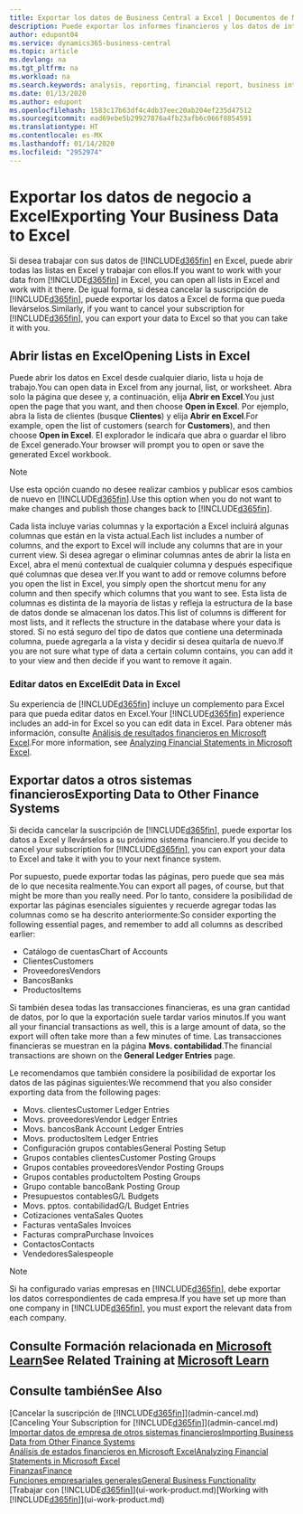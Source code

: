 ```yaml
---
title: Exportar los datos de Business Central a Excel | Documentos de Microsoft
description: Puede exportar los informes financieros y los datos de inteligencia empresarial desde Business Central a Excel, o abrir los datos en Excel.
author: edupont04
ms.service: dynamics365-business-central
ms.topic: article
ms.devlang: na
ms.tgt_pltfrm: na
ms.workload: na
ms.search.keywords: analysis, reporting, financial report, business intelligence, BI, Excel
ms.date: 01/13/2020
ms.author: edupont
ms.openlocfilehash: 1583c17b63df4c4db37eec20ab204ef235d47512
ms.sourcegitcommit: ead69ebe5b29927876a4fb23afb6c066f8854591
ms.translationtype: HT
ms.contentlocale: es-MX
ms.lasthandoff: 01/14/2020
ms.locfileid: "2952974"
---
```

# <a name="exporting-your-business-data-to-excel"></a><span data-ttu-id="efb03-103">Exportar los datos de negocio a Excel</span><span class="sxs-lookup"><span data-stu-id="efb03-103">Exporting Your Business Data to Excel</span></span>
<span data-ttu-id="efb03-104">Si desea trabajar con sus datos de [!INCLUDE[d365fin](includes/d365fin_md.md)] en Excel, puede abrir todas las listas en Excel y trabajar con ellos.</span><span class="sxs-lookup"><span data-stu-id="efb03-104">If you want to work with your data from [!INCLUDE[d365fin](includes/d365fin_md.md)] in Excel, you can open all lists in Excel and work with it there.</span></span> <span data-ttu-id="efb03-105">De igual forma, si desea cancelar la suscripción de [!INCLUDE[d365fin](includes/d365fin_md.md)], puede exportar los datos a Excel de forma que pueda llevárselos.</span><span class="sxs-lookup"><span data-stu-id="efb03-105">Similarly, if you want to cancel your subscription for [!INCLUDE[d365fin](includes/d365fin_md.md)], you can export your data to Excel so that you can take it with you.</span></span>

## <a name="opening-lists-in-excel"></a><span data-ttu-id="efb03-106">Abrir listas en Excel</span><span class="sxs-lookup"><span data-stu-id="efb03-106">Opening Lists in Excel</span></span>
<span data-ttu-id="efb03-107">Puede abrir los datos en Excel desde cualquier diario, lista u hoja de trabajo.</span><span class="sxs-lookup"><span data-stu-id="efb03-107">You can open data in Excel from any journal, list, or worksheet.</span></span> <span data-ttu-id="efb03-108">Abra solo la página que desee y, a continuación, elija **Abrir en Excel**.</span><span class="sxs-lookup"><span data-stu-id="efb03-108">You just open the page that you want, and then choose **Open in Excel**.</span></span> <span data-ttu-id="efb03-109">Por ejemplo, abra la lista de clientes (busque **Clientes**) y elija **Abrir en Excel**.</span><span class="sxs-lookup"><span data-stu-id="efb03-109">For example, open the list of customers (search for **Customers**), and then choose **Open in Excel**.</span></span> <span data-ttu-id="efb03-110">El explorador le indicaŕa que abra o guardar el libro de Excel generado.</span><span class="sxs-lookup"><span data-stu-id="efb03-110">Your browser will prompt you to open or save the generated Excel workbook.</span></span>  

> [!NOTE]
> <span data-ttu-id="efb03-111">Use esta opción cuando no desee realizar cambios y publicar esos cambios de nuevo en [!INCLUDE[d365fin](includes/d365fin_md.md)].</span><span class="sxs-lookup"><span data-stu-id="efb03-111">Use this option when you do not want to make changes and publish those changes back to [!INCLUDE[d365fin](includes/d365fin_md.md)].</span></span>  

<span data-ttu-id="efb03-112">Cada lista incluye varias columnas y la exportación a Excel incluirá algunas columnas que están en la vista actual.</span><span class="sxs-lookup"><span data-stu-id="efb03-112">Each list includes a number of columns, and the export to Excel will include any columns that are in your current view.</span></span> <span data-ttu-id="efb03-113">Si desea agregar o eliminar columnas antes de abrir la lista en Excel, abra el menú contextual de cualquier columna y después especifique qué columnas que desea ver.</span><span class="sxs-lookup"><span data-stu-id="efb03-113">If you want to add or remove columns before you open the list in Excel, you simply open the shortcut menu for any column and then specify which columns that you want to see.</span></span> <span data-ttu-id="efb03-114">Esta lista de columnas es distinta de la mayoría de listas y refleja la estructura de la base de datos donde se almacenan los datos.</span><span class="sxs-lookup"><span data-stu-id="efb03-114">This list of columns is different for most lists, and it reflects the structure in the database where your data is stored.</span></span> <span data-ttu-id="efb03-115">Si no está seguro del tipo de datos que contiene una determinada columna, puede agregarla a la vista y decidir si desea quitarla de nuevo.</span><span class="sxs-lookup"><span data-stu-id="efb03-115">If you are not sure what type of data a certain column contains, you can add it to your view and then decide if you want to remove it again.</span></span>  

### <a name="edit-data-in-excel"></a><span data-ttu-id="efb03-116">Editar datos en Excel</span><span class="sxs-lookup"><span data-stu-id="efb03-116">Edit Data in Excel</span></span>
<span data-ttu-id="efb03-117">Su experiencia de [!INCLUDE[d365fin](includes/d365fin_md.md)] incluye un complemento para Excel para que pueda editar datos en Excel.</span><span class="sxs-lookup"><span data-stu-id="efb03-117">Your [!INCLUDE[d365fin](includes/d365fin_md.md)] experience includes an add-in for Excel so you can edit data in Excel.</span></span> <span data-ttu-id="efb03-118">Para obtener más información, consulte [Análisis de resultados financieros en Microsoft Excel](finance-analyze-excel.md).</span><span class="sxs-lookup"><span data-stu-id="efb03-118">For more information, see [Analyzing Financial Statements in Microsoft Excel](finance-analyze-excel.md).</span></span>  

## <a name="exporting-data-to-other-finance-systems"></a><span data-ttu-id="efb03-119">Exportar datos a otros sistemas financieros</span><span class="sxs-lookup"><span data-stu-id="efb03-119">Exporting Data to Other Finance Systems</span></span>
<span data-ttu-id="efb03-120">Si decida cancelar la suscripción de [!INCLUDE[d365fin](includes/d365fin_md.md)], puede exportar los datos a Excel y llevárselos a su próximo sistema financiero.</span><span class="sxs-lookup"><span data-stu-id="efb03-120">If you decide to cancel your subscription for [!INCLUDE[d365fin](includes/d365fin_md.md)], you can export your data to Excel and take it with you to your next finance system.</span></span>  

<span data-ttu-id="efb03-121">Por supuesto, puede exportar todas las páginas, pero puede que sea más de lo que necesita realmente.</span><span class="sxs-lookup"><span data-stu-id="efb03-121">You can export all pages, of course, but that might be more than you really need.</span></span> <span data-ttu-id="efb03-122">Por lo tanto, considere la posibilidad de exportar las páginas esenciales siguientes y recuerde agregar todas las columnas como se ha descrito anteriormente:</span><span class="sxs-lookup"><span data-stu-id="efb03-122">So consider exporting the following essential pages, and remember to add all columns as described earlier:</span></span>  

* <span data-ttu-id="efb03-123">Catálogo de cuentas</span><span class="sxs-lookup"><span data-stu-id="efb03-123">Chart of Accounts</span></span>  
* <span data-ttu-id="efb03-124">Clientes</span><span class="sxs-lookup"><span data-stu-id="efb03-124">Customers</span></span>  
* <span data-ttu-id="efb03-125">Proveedores</span><span class="sxs-lookup"><span data-stu-id="efb03-125">Vendors</span></span>  
* <span data-ttu-id="efb03-126">Bancos</span><span class="sxs-lookup"><span data-stu-id="efb03-126">Banks</span></span>  
* <span data-ttu-id="efb03-127">Productos</span><span class="sxs-lookup"><span data-stu-id="efb03-127">Items</span></span>  

<span data-ttu-id="efb03-128">Si también desea todas las transacciones financieras, es una gran cantidad de datos, por lo que la exportación suele tardar varios minutos.</span><span class="sxs-lookup"><span data-stu-id="efb03-128">If you want all your financial transactions as well, this is a large amount of data, so the export will often take more than a few minutes of time.</span></span> <span data-ttu-id="efb03-129">Las transacciones financieras se muestran en la página **Movs. contabilidad**.</span><span class="sxs-lookup"><span data-stu-id="efb03-129">The financial transactions are shown on the **General Ledger Entries** page.</span></span>  

<span data-ttu-id="efb03-130">Le recomendamos que también considere la posibilidad de exportar los datos de las páginas siguientes:</span><span class="sxs-lookup"><span data-stu-id="efb03-130">We recommend that you also consider exporting data from the following pages:</span></span>  

* <span data-ttu-id="efb03-131">Movs. clientes</span><span class="sxs-lookup"><span data-stu-id="efb03-131">Customer Ledger Entries</span></span>  
* <span data-ttu-id="efb03-132">Movs. proveedores</span><span class="sxs-lookup"><span data-stu-id="efb03-132">Vendor Ledger Entries</span></span>  
* <span data-ttu-id="efb03-133">Movs. bancos</span><span class="sxs-lookup"><span data-stu-id="efb03-133">Bank Account Ledger Entries</span></span>  
* <span data-ttu-id="efb03-134">Movs. productos</span><span class="sxs-lookup"><span data-stu-id="efb03-134">Item Ledger Entries</span></span>  
* <span data-ttu-id="efb03-135">Configuración grupos contables</span><span class="sxs-lookup"><span data-stu-id="efb03-135">General Posting Setup</span></span>  
* <span data-ttu-id="efb03-136">Grupos contables clientes</span><span class="sxs-lookup"><span data-stu-id="efb03-136">Customer Posting Groups</span></span>  
* <span data-ttu-id="efb03-137">Grupos contables proveedores</span><span class="sxs-lookup"><span data-stu-id="efb03-137">Vendor Posting Groups</span></span>  
* <span data-ttu-id="efb03-138">Grupos contables producto</span><span class="sxs-lookup"><span data-stu-id="efb03-138">Item Posting Groups</span></span>  
* <span data-ttu-id="efb03-139">Grupo contable banco</span><span class="sxs-lookup"><span data-stu-id="efb03-139">Bank Posting Group</span></span>  
* <span data-ttu-id="efb03-140">Presupuestos contables</span><span class="sxs-lookup"><span data-stu-id="efb03-140">G/L Budgets</span></span>  
* <span data-ttu-id="efb03-141">Movs. pptos. contabilidad</span><span class="sxs-lookup"><span data-stu-id="efb03-141">G/L Budget Entries</span></span>  
* <span data-ttu-id="efb03-142">Cotizaciones venta</span><span class="sxs-lookup"><span data-stu-id="efb03-142">Sales Quotes</span></span>  
* <span data-ttu-id="efb03-143">Facturas venta</span><span class="sxs-lookup"><span data-stu-id="efb03-143">Sales Invoices</span></span>  
* <span data-ttu-id="efb03-144">Facturas compra</span><span class="sxs-lookup"><span data-stu-id="efb03-144">Purchase Invoices</span></span>  
* <span data-ttu-id="efb03-145">Contactos</span><span class="sxs-lookup"><span data-stu-id="efb03-145">Contacts</span></span>  
* <span data-ttu-id="efb03-146">Vendedores</span><span class="sxs-lookup"><span data-stu-id="efb03-146">Salespeople</span></span>  

> [!NOTE]  
>   <span data-ttu-id="efb03-147">Si ha configurado varias empresas en [!INCLUDE[d365fin](includes/d365fin_md.md)], debe exportar los datos correspondientes de cada empresa.</span><span class="sxs-lookup"><span data-stu-id="efb03-147">If you have set up more than one company in [!INCLUDE[d365fin](includes/d365fin_md.md)], you must export the relevant data from each company.</span></span>

## <a name="see-related-training-at-microsoft-learnlearnmodulesconfigure-powerbi-excel-dynamics-365-business-centralindex"></a><span data-ttu-id="efb03-148">Consulte Formación relacionada en [Microsoft Learn](/learn/modules/configure-powerbi-excel-dynamics-365-business-central/index)</span><span class="sxs-lookup"><span data-stu-id="efb03-148">See Related Training at [Microsoft Learn](/learn/modules/configure-powerbi-excel-dynamics-365-business-central/index)</span></span>

## <a name="see-also"></a><span data-ttu-id="efb03-149">Consulte también</span><span class="sxs-lookup"><span data-stu-id="efb03-149">See Also</span></span>
<span data-ttu-id="efb03-150">[Cancelar la suscripción de [!INCLUDE[d365fin](includes/d365fin_md.md)]](admin-cancel.md)</span><span class="sxs-lookup"><span data-stu-id="efb03-150">[Canceling Your Subscription for [!INCLUDE[d365fin](includes/d365fin_md.md)]](admin-cancel.md)</span></span>  
[<span data-ttu-id="efb03-151">Importar datos de empresa de otros sistemas financieros</span><span class="sxs-lookup"><span data-stu-id="efb03-151">Importing Business Data from Other Finance Systems</span></span>](across-import-data-configuration-packages.md)  
[<span data-ttu-id="efb03-152">Análisis de estados financieros en Microsoft Excel</span><span class="sxs-lookup"><span data-stu-id="efb03-152">Analyzing Financial Statements in Microsoft Excel</span></span>](finance-analyze-excel.md)  
[<span data-ttu-id="efb03-153">Finanzas</span><span class="sxs-lookup"><span data-stu-id="efb03-153">Finance</span></span>](finance.md)  
[<span data-ttu-id="efb03-154">Funciones empresariales generales</span><span class="sxs-lookup"><span data-stu-id="efb03-154">General Business Functionality</span></span>](ui-across-business-areas.md)  
<span data-ttu-id="efb03-155">[Trabajar con [!INCLUDE[d365fin](includes/d365fin_md.md)]](ui-work-product.md)</span><span class="sxs-lookup"><span data-stu-id="efb03-155">[Working with [!INCLUDE[d365fin](includes/d365fin_md.md)]](ui-work-product.md)</span></span>  
